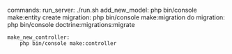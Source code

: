 commands:
    run_server:
        ./run.sh
    add_new_model:
        php bin/console make:entity
    create migration:
        php bin/console make:migration
    do migration:
        php bin/console doctrine:migrations:migrate
    
    make_new_controller:
        php bin/console make:controller 